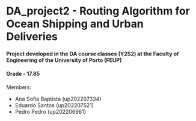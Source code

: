 # DA_project2 - Routing Algorithm for Ocean Shipping and Urban Deliveries 

#### Project developed in the DA course classes (Y2S2) at the Faculty of Engineering of the University of Porto (FEUP) 
#### Grade - 17.85


Members:

- Ana Sofia Baptista (up202207334)
- Eduardo Santos (up202207521)
- Pedro Pedro (up202206961)
